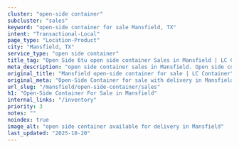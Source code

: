 ```yaml
---
cluster: "open-side container"
subcluster: "sales"
keyword: "open-side container for sale Mansfield, TX"
intent: "Transactional-Local"
page_type: "Location-Product"
city: "Mansfield, TX"
service_type: "open side container"
title_tag: "Open Side 6tu open side container Sales in Mansfield | LC Container"
meta_description: "open side container sales in Mansfield. Open side containers for oversized cargo. Fast delivery, competitive pricing. Serving open side container area. Quote ID: 433. Call (214) 524-4168 for your free quote today."
original_title: "Mansfield open-side container for sale | LC Container"
original_meta: "Open-Side Container for sale with delivery in Mansfield, TX. LC Container — local Since 2003. Get pricing today."
url_slug: "/mansfield/open-side-container/sales"
h1: "Open-Side Container For Sale in Mansfield"
internal_links: "/inventory"
priority: 3
notes: ""
noindex: true
image_alt: "open side container available for delivery in Mansfield"
last_updated: "2025-10-20"
---
```


<!-- TODO: Add unique city/inventory copy, images, and internal links here. -->
